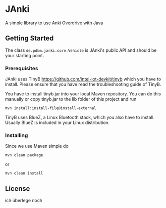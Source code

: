 # JAnki

A simple library to use Anki Overdrive with Java

## Getting Started

The class ``de.pdbm.janki.core.Vehicle`` is JAnki's public API and should be your starting point.

### Prerequisites

JAnki uses TinyB <https://github.com/intel-iot-devkit/tinyb> which you have to install.
Please ensure that you have read the troubleshooting guide of TinyB.

You have to install tinyb.jar into your local Maven repository. You can do this manually 
or copy tinyb.jar to the lib folder of this project and run

```
mvn install:install-file@install-external
```

TinyB uses BlueZ, a Linux Bluetooth stack, which you also have to install. Usually BlueZ is included in your Linux distribution.

### Installing

Since we use Maven simple do

```
mvn clean package
```

or

```
mvn clean install
```

## License

ich überlege noch

